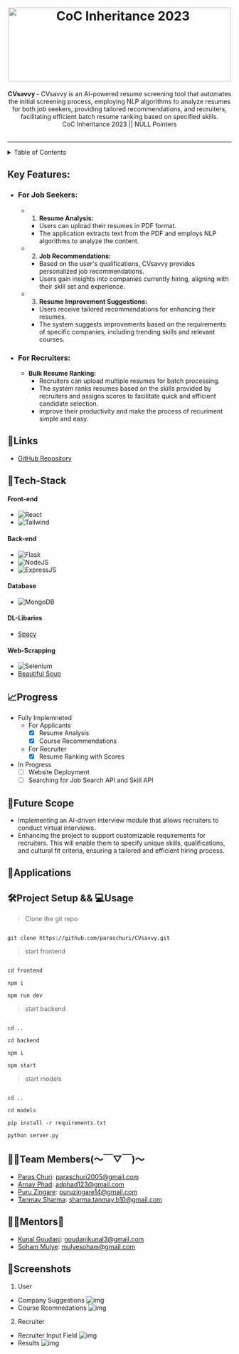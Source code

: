 <h1 align="center">
  <a href="https://github.com/CommunityOfCoders/Inheritance-2023">
    <img src="https://i.imgur.com/QZPDSQY.png" alt="CoC Inheritance 2023" width="500" height="166">
  </a>
  <br>
</h1>

<div align="center">
   <strong herf="https://img.shields.io/badge/CVsavvy-green">
    CVsavvy
   </strong> 
   - 
CVsavvy is an AI-powered resume screening tool that automates the initial screening process, employing NLP algorithms to analyze resumes for both job seekers, providing tailored recommendations, and recruiters, facilitating efficient batch resume ranking based on specified skills.<br>
  CoC Inheritance 2023 || NULL Pointers <br> <br>
  
</div>
<hr>

<details>
<summary>Table of Contents</summary>

- [Description](#description)
- [Links](#links)
- [Tech Stack](#tech-stack)
- [Progress](#progress)
- [Future Scope](#future-scope)
- [Applications](#applications)
- [Project Setup](#project-setup)
- [Usage](#usage)
- [Team Members](#team-members)
- [Mentors](#mentors)
- [Screenshots](#screenshots)

</details>

## Key Features:

 - ### For Job Seekers:
  
   - 1. **Resume Analysis:**
     - Users can upload their resumes in PDF format.
     - The application extracts text from the PDF and employs NLP algorithms to analyze the content.
  
   - 2. **Job Recommendations:**
     - Based on the user's qualifications, CVsavvy provides personalized job recommendations.
     - Users gain insights into companies currently hiring, aligning with their skill set and experience.
    
   - 3. **Resume Improvement Suggestions:**
     - Users receive tailored recommendations for enhancing their resumes.
     - The system suggests improvements based on the requirements of specific companies, including trending skills and relevant courses.
  
 - ### For Recruiters:
   -  **Bulk Resume Ranking:**
       - Recruiters can upload multiple resumes for batch processing.
       - The system ranks resumes based on the skills provided by recruiters and assigns scores to facilitate quick and efficient candidate selection.
       - improve their productivity and make the process of recuriment simple and easy.  

 
## 🔗Links    

- [GitHub Repository](https://github.com/paraschuri/CVsavvy)


## 🤖Tech-Stack


#### Front-end

- ![React](https://img.shields.io/badge/react-%2320232a.svg?style=for-the-badge&logo=react&logoColor=%2361DAFB)
- ![Tailwind](https://img.shields.io/badge/Tailwind_CSS-38B2AC?style=for-the-badge&logo=tailwind-css&logoColor=white) 

#### Back-end
- ![Flask](https://img.shields.io/badge/Flask-000000?style=for-the-badge&logo=flask&logoColor=white)
- ![NodeJS](https://img.shields.io/badge/Node.js-43853D?style=for-the-badge&logo=node.js&logoColor=white)
- ![ExpressJS](https://img.shields.io/badge/Express.js-404D59?style=for-the-badge)
  
#### Database
- ![MongoDB](https://img.shields.io/badge/MongoDB-4EA94B?style=for-the-badge&logo=mongodb&logoColor=white)

#### DL-Libaries
- [Spacy](https://spacy.io/usage/spacy-101)

#### Web-Scrapping
- ![Selenium](https://img.shields.io/badge/-selenium-%43B02A?style=for-the-badge&logo=selenium&logoColor=white)
- [Beautiful Soup](https://beautiful-soup-4.readthedocs.io/en/latest/)


## 📈Progress
- Fully Implemneted
  - For Applicants
     - [x] Resume Analysis 
     - [x] Course Recommendations
  
  - For Recruiter
     - [x] Resume Ranking with Scores

- In Progress
     - [ ] Website Deployment
     - [ ] Searching for Job Search API and Skill API

## 🔮Future Scope

- Implementing an AI-driven interview module that allows recruiters to conduct virtual interviews.
- Enhancing the project to support customizable requirements for recruiters. This will enable them to specify unique skills, qualifications, and cultural fit criteria, ensuring a tailored and efficient hiring process.

## 💸Applications

## 🛠Project Setup && 💻Usage
>Clone the git repo
```

git clone https://github.com/paraschuri/CVsavvy.git

```
>start frontend
```

cd frontend

npm i

npm run dev

```
>start backend
```

cd ..

cd backend

npm i

npm start

```

>start models
```

cd ..

cd models

pip install -r requirements.txt

python server.py

```


## 👨‍💻Team Members(～￣▽￣)～

- [Paras Churi](https://github.com/paraschuri): paraschuri2005@gmail.com
- [Arnav Phad](https://github.com/Arnav0704): adphad123@gmail.com
- [Puru Zingare](https://github.com/puruz14):  puruzingare14@gmail.com
- [Tanmay Sharma](https://github.com/tanmay15s): sharma.tanmay.b10@gmail.com

## 👨‍🏫Mentors🗿



- [Kunal Goudani](https://github.com/stealth-bombeer): goudanikunal3@gmail.com
- [Soham Mulye](https://github.com/Shazam213): mulyesoham@gmail.com

## 📱Screenshots
1. User
  - Company Suggestions
    ![img](https://i.imgur.com/86jKjZq.png)
  - Course Rcomnedations
    ![img](https://i.imgur.com/T7I154d.png)
2. Recruiter
  - Recruiter Input Field
    ![img](https://i.imgur.com/fVilT3Z.png)
  - Results 
    ![img](https://i.imgur.com/YDn6xpF.png)
